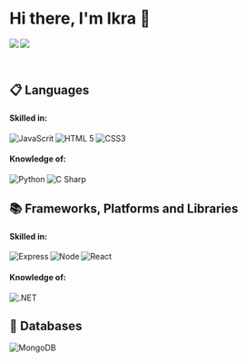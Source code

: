 # Hi there, I'm Ikra 👋
<!-- 
### Check out my stats! -->

<img align="left" src="https://github-readme-stats.vercel.app/api?username=ikra01&show_icons=true&theme=radical" />
<img src="https://github-readme-stats.vercel.app/api/top-langs/?username=anuraghazra&layout=compact&langs_count=3&hide=typescript,astro,rust,go,glsl,shell,assembly,objective-c,python" />
<!-- <img src="https://github-readme-stats.vercel.app/api/top-langs/?username=ikra01" /> -->


&nbsp;
<h2 margin-top="5px"> 📋  Languages</h2>
<h4>Skilled in: </h4>
<img alt="JavaScrit" align="left"  src="https://img.shields.io/badge/javascript-%23323330.svg?style=for-the-badge&logo=javascript&logoColor=%23F7DF1E">
<img alt="HTML 5"  align="left" src="https://img.shields.io/badge/html5-%23E34F26.svg?style=for-the-badge&logo=html5&logoColor=white">
<img alt="CSS3" src="https://img.shields.io/badge/css3-%231572B6.svg?style=for-the-badge&logo=css3&logoColor=white">



<h4>Knowledge of: </h4>
<img alt="Python"  align="left" src="https://img.shields.io/badge/python-3670A0?style=for-the-badge&logo=python&logoColor=ffdd54">
<img alt="C Sharp" src="https://img.shields.io/badge/c%23-%23239120.svg?style=for-the-badge&logo=c-sharp&logoColor=white">


<h2> 📚 Frameworks, Platforms and Libraries </h2>
<h4>Skilled in: </h4>
<img alt="Express"  align="left" src="https://img.shields.io/badge/express.js-%23404d59.svg?style=for-the-badge&logo=express&logoColor=%2361DAFB">
<img alt="Node"  align="left" src="https://img.shields.io/badge/node.js-6DA55F?style=for-the-badge&logo=node.js&logoColor=white">
<img alt="React"   src="https://img.shields.io/badge/react-%2320232a.svg?style=for-the-badge&logo=react&logoColor=%2361DAFB">
<h4>Knowledge of: </h4>
<img alt=".NET" src="https://img.shields.io/badge/.NET-5C2D91?style=for-the-badge&logo=.net&logoColor=white">

<h2> 💾 Databases </h2>
<img  alt="MongoDB" src="https://img.shields.io/badge/MongoDB-%234ea94b.svg?style=for-the-badge&logo=mongodb&logoColor=white">




<!--
**ikra01/ikra01** is a ✨ _special_ ✨ repository because its `README.md` (this file) appears on your GitHub profile.

Here are some ideas to get you started:

- 🔭 I’m currently working on ...
- 🌱 I’m currently learning ...
- 👯 I’m looking to collaborate on ...
- 🤔 I’m looking for help with ...
- 💬 Ask me about ...
- 📫 How to reach me: ...
- 😄 Pronouns: ...
- ⚡ Fun fact: ...
-->
